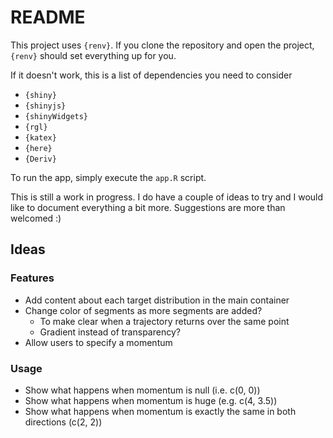 # README

This project uses `{renv}`. If you clone the repository and open the project, `{renv}` should set everything up for you.

If it doesn't work, this is a list of dependencies you need to consider

* `{shiny}`
* `{shinyjs}`
* `{shinyWidgets}`
* `{rgl}`
* `{katex}`
* `{here}`
* `{Deriv}`

To run the app, simply execute the `app.R` script.

This is still a work in progress. I do have a couple of ideas to try and I would like to document everything a bit more. Suggestions are more than welcomed :)

## Ideas

### Features

* Add content about each target distribution in the main container
* Change color of segments as more segments are added?
  * To make clear when a trajectory returns over the same point
  * Gradient instead of transparency?
* Allow users to specify a momentum

### Usage

* Show what happens when momentum is null (i.e. c(0, 0))
* Show what happens when momentum is huge (e.g. c(4, 3.5))
* Show what happens when momentum is exactly the same in both directions (c(2, 2))